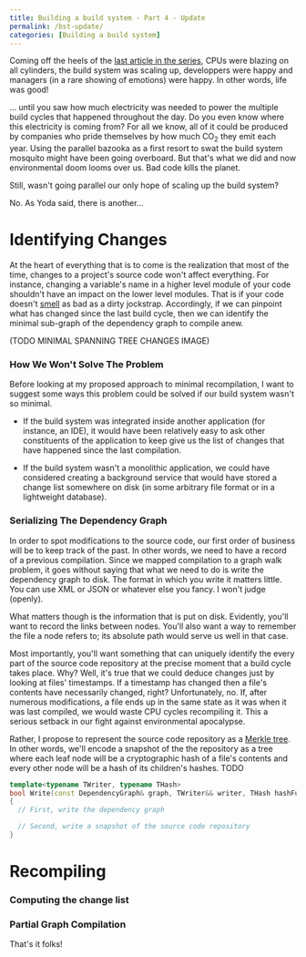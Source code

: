 ```yaml
---
title: Building a build system - Part 4 - Update
permalink: /bst-update/
categories: [Building a build system]
---
```


Coming off the heels of the [last article in the series](), CPUs were blazing on all cylinders, the build system was scaling up, developpers were happy and managers (in a rare showing of emotions) were happy. In other words, life was good! 

... until you saw how much electricity was needed to power the multiple build cycles that happened throughout the day. Do you even know where this electricity is coming from? For all we know, all of it could be produced by companies who pride themselves by how much CO<sub>2</sub> they emit each year. Using the parallel bazooka as a first resort to swat the build system mosquito might have been going overboard. But that's what we did and now environmental doom looms over us. Bad code kills the planet.

Still, wasn't going parallel our only hope of scaling up the build system? 

No. As Yoda said, there is another...

# Identifying Changes

At the heart of everything that is to come is the realization that most of the time, changes to a project's source code won't affect everything. For instance, changing a variable's name in a higher level module of your code shouldn't have an impact on the lower level modules. That is if your code doesn't [smell](https://en.wikipedia.org/wiki/Code_smell) as bad as a dirty jockstrap. Accordingly, if we can pinpoint what has changed since the last build cycle, then we can identify the minimal sub-graph of the dependency graph to compile anew.

(TODO MINIMAL SPANNING TREE CHANGES IMAGE)

### How We Won't Solve The Problem

Before looking at my proposed approach to minimal recompilation, I want to suggest some ways this problem could be solved if our build system wasn't so minimal.

* If the build system was integrated inside another application (for instance, an IDE), it would have been relatively easy to ask other constituents of the application to keep give us the list of changes that have happened since the last compilation.

* If the build system wasn't a monolithic application, we could have considered creating a background service that would have stored a change list somewhere on disk (in some arbitrary file format or in a lightweight database).

### Serializing The Dependency Graph

In order to spot modifications to the source code, our first order of business will be to keep track of the past. In other words, we need to have a record of a previous compilation. Since we mapped compilation to a graph walk problem, it goes without saying that what we need to do is write the dependency graph to disk. The format in which you write it matters little. You can use XML or JSON or whatever else you fancy. I won't judge (openly). 

What matters though is the information that is put on disk. Evidently, you'll want to record the links between nodes. You'll also want a way to remember the file a node refers to; its absolute path would serve us well in that case. 

Most importantly, you'll want something that can uniquely identify the every part of the source code repository at the precise moment that a build cycle takes place. Why? Well, it's true that we could deduce changes just by looking at files' timestamps. If a timestamp has changed then a file's contents have necessarily changed, right? Unfortunately, no. If, after numerous modifications, a file ends up in the same state as it was when it was last compiled, we would waste CPU cycles recompiling it. This a serious setback in our fight against environmental apocalypse. 

Rather, I propose to represent the source code repository as a [Merkle tree](https://en.wikipedia.org/wiki/Merkle_tree). In other words, we'll encode a snapshot of the the repository as a tree where each leaf node will be a cryptographic hash of a file's contents and every other node will be a hash of its children's hashes. TODO

```cpp
template<typename TWriter, typename THash>
bool Write(const DependencyGraph& graph, TWriter&& writer, THash hashFunc)
{
  // First, write the dependency graph

  // Second, write a snapshot of the source code repository
}
```

# Recompiling

### Computing the change list



### Partial Graph Compilation


That's it folks!